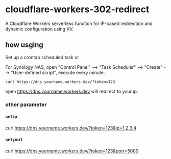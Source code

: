 # cloudflare-workers-302-redirect
A Cloudflare Workers serverless function for IP-based redirection and dynamic configuration using KV.

## how usging
Set up a crontab scheduled task or

For Synology NAS, open "Control Panel" --> "Task Scheduler" --> "Create" --> "User-defined script", execute every minute.
```
curl https://dns.yourname.workers.dev/?token=123
```
open https://dns.yourname.workers.dev will redirect to your ip. 

### other parameter
#### set ip
curl https://dns.yourname.workers.dev/?token=123&ip=1.2.3.4
#### set port
curl https://dns.yourname.workers.dev/?token=123&port=5000
